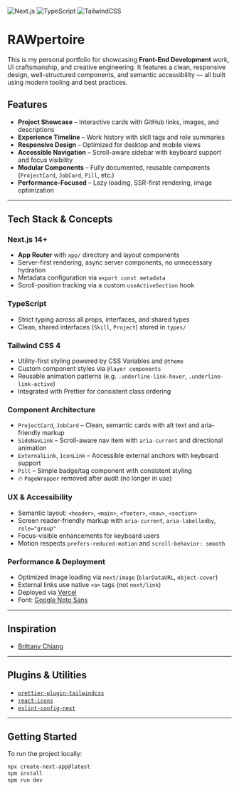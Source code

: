 ![Next.js](https://img.shields.io/badge/Next.js-15+-black?logo=next.js)
![TypeScript](https://img.shields.io/badge/built%20with-TypeScript-blue?logo=typescript)
![TailwindCSS](https://img.shields.io/badge/styled%20with-TailwindCSS-06b6d4?logo=tailwindcss)

# **RAWpertoire**

This is my personal portfolio for showcasing **Front-End Development** work, UI craftsmanship, and creative engineering. It features a clean, responsive design, well-structured components, and semantic accessibility — all built using modern tooling and best practices.

## **Features**

- **Project Showcase** – Interactive cards with GitHub links, images, and descriptions
- **Experience Timeline** – Work history with skill tags and role summaries
- **Responsive Design** – Optimized for desktop and mobile views
- **Accessible Navigation** – Scroll-aware sidebar with keyboard support and focus visibility
- **Modular Components** – Fully documented, reusable components (`ProjectCard`, `JobCard`, `Pill`, etc.)
- **Performance-Focused** – Lazy loading, SSR-first rendering, image optimization

---

## **Tech Stack & Concepts**

### **Next.js 14+**

- **App Router** with `app/` directory and layout components
- Server-first rendering, async server components, no unnecessary hydration
- Metadata configuration via `export const metadata`
- Scroll-position tracking via a custom `useActiveSection` hook

### **TypeScript**

- Strict typing across all props, interfaces, and shared types
- Clean, shared interfaces (`Skill`, `Project`) stored in `types/`

### **Tailwind CSS 4**

- Utility-first styling powered by CSS Variables and `@theme`
- Custom component styles via `@layer components`
- Reusable animation patterns (e.g. `.underline-link-hover`, `.underline-link-active`)
- Integrated with Prettier for consistent class ordering

### **Component Architecture**

- `ProjectCard`, `JobCard` – Clean, semantic cards with alt text and aria-friendly markup
- `SideNavLink` – Scroll-aware nav item with `aria-current` and directional animation
- `ExternalLink`, `IconLink` – Accessible external anchors with keyboard support
- `Pill` – Simple badge/tag component with consistent styling
- 🔥 `PageWrapper` removed after audit (no longer in use)

### **UX & Accessibility**

- Semantic layout: `<header>`, `<main>`, `<footer>`, `<nav>`, `<section>`
- Screen reader-friendly markup with `aria-current`, `aria-labelledby`, `role="group"`
- Focus-visible enhancements for keyboard users
- Motion respects `prefers-reduced-motion` and `scroll-behavior: smooth`

### **Performance & Deployment**

- Optimized image loading via `next/image` (`blurDataURL`, `object-cover`)
- External links use native `<a>` tags (not `next/link`)
- Deployed via [Vercel](https://vercel.com)
- Font: [Google Noto Sans](https://fonts.google.com/specimen/Noto+Sans)

---

## **Inspiration**

- [Brittany Chiang](https://brittanychiang.com)

---

## **Plugins & Utilities**

- [`prettier-plugin-tailwindcss`](https://github.com/tailwindlabs/prettier-plugin-tailwindcss)
- [`react-icons`](https://react-icons.github.io/react-icons/)
- [`eslint-config-next`](https://nextjs.org/docs/app/building-your-application/configuring/eslint)

---

## **Getting Started**

To run the project locally:

```bash
npx create-next-app@latest
npm install
npm run dev
```
